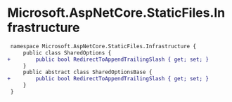 # Microsoft.AspNetCore.StaticFiles.Infrastructure

``` diff
 namespace Microsoft.AspNetCore.StaticFiles.Infrastructure {
     public class SharedOptions {
+        public bool RedirectToAppendTrailingSlash { get; set; }
     }
     public abstract class SharedOptionsBase {
+        public bool RedirectToAppendTrailingSlash { get; set; }
     }
 }
```
